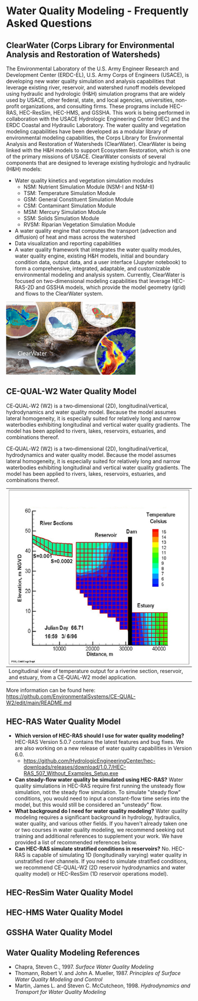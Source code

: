 # Water Quality Modeling - Frequently Asked Questions

## ClearWater (Corps Library for Environmental Analysis and Restoration of Watersheds)

The Environmental Laboratory of the U.S. Army Engineer Research and Development Center (ERDC-EL), U.S. Army Corps of Engineers (USACE), is developing new water quality simulation and analysis capabilities that leverage existing river, reservoir, and watershed runoff models developed using hydraulic and hydrologic (H&H) simulation programs that are widely used by USACE, other federal, state, and local agencies, universities, non-profit organizations, and consulting firms. These programs include HEC-RAS, HEC-ResSim, HEC-HMS, and GSSHA. This work is being performed in collaboration with the USACE Hydrologic Engineering Center (HEC) and the ERDC Coastal and Hydraulic Laboratory. The water quality and vegetation modeling capabilities have been developed as a modular library of environmental modeling capabilities, the Corps Library for Environmental Analysis and Restoration of Watersheds (ClearWater). ClearWater is being linked with the H&H models to support Ecosystem Restoration, which is one of the primary missions of USACE. ClearWater consists of several components that are designed to leverage existing hydrologic and hydraulic (H&H) models:

* Water quality kinetics and vegetation simulation modules
    * NSM: Nutrient Simulation Module (NSM-I and NSM-II)
    * TSM: Temperature Simulation Module
    * GSM: General Constituent Simulation Module
    * CSM: Contaminant Simulation Module
    * MSM: Mercury Simulation Module
    * SSM: Solids Simulation Module
    * RVSM: Riparian Vegetation Simulation Module
* A water quality engine that computes the transport (advection and diffusion) of heat and mass across the watershed
* Data visualization and reporting capabilities
* A water quality framework that integrates the water quality modules, water quality engine, existing H&H models, initial and boundary condition data, output data, and a user interface (Jupyter notebook) to form a comprehensive, integrated, adaptable, and customizable environmental modeling and analysis system.
Currently, ClearWater is focused on two-dimensional modeling capabilities that leverage HEC-RAS-2D and GSSHA models, which provide the model geometry (grid) and flows to the ClearWater system.

![ClearWater](images/ClearWater.png)

## CE-QUAL-W2 Water Quality Model

CE‐QUAL‐W2 (W2) is a two‐dimensional (2D), longitudinal/vertical, hydrodynamics and water quality model. Because the model assumes lateral homogeneity, it is especially suited for relatively long and narrow waterbodies exhibiting longitudinal and vertical water quality gradients. The model has been applied to rivers, lakes, reservoirs, estuaries, and combinations thereof.

CE‐QUAL‐W2 (W2) is a two‐dimensional (2D), longitudinal/vertical, hydrodynamics and water quality model. Because the model assumes lateral homogeneity, it is especially suited for relatively long and narrow waterbodies exhibiting longitudinal and vertical water quality gradients. The model has been applied to rivers, lakes, reservoirs, estuaries, and combinations thereof.  

| ![CE-QUAL-W2 Model Schematic](images/CE-QUAL-W2_Model_Schematic.png) |
|--|
| Longitudinal view of temperature output for a riverine section, reservoir, and estuary, from a CE‐QUAL‐W2 model application. |

More information can be found here: https://github.com/EnvironmentalSystems/CE-QUAL-W2/edit/main/README.md

## HEC-RAS Water Quality Model

* **Which version of HEC-RAS should I use for water quality modeling?** HEC-RAS Version 5.0.7 contains the latest features and bug fixes. We are also working on a new release of water quality capabilities in Version 6.0. 
    * https://github.com/HydrologicEngineeringCenter/hec-downloads/releases/download/1.0.7/HEC-RAS_507_Without_Examples_Setup.exe
* **Can steady-flow water quality be simulated using HEC-RAS?** Water quality simulations in HEC-RAS require first running the unsteady flow simulation, not the steady flow simulation. To simulate "steady flow" conditions, you would need to input a constant-flow time series into the model, but this would still be considered an "unsteady" flow.
* **What background do I need for water quality modeling?** Water quality modeling requires a significant background in hydrology, hydraulics, water quality, and various other fields. If you haven't already taken one or two courses in water quality modeling, we recommend seeking out training and additional references to supplement your work. We have provided a list of recommended references below.
* **Can HEC-RAS simulate stratified conditions in reservoirs?** No. HEC-RAS is capable of simulating 1D (longitudinally varying) water quality in unstratified river channels. If you need to simulate stratified conditions, we recommend CE-QUAL-W2 (2D reservoir hydrodynamics and water quality model) or HEC-ResSim (1D reservoir operations model).

## HEC-ResSim Water Quality Model

## HEC-HMS Water Quality Model

## GSSHA Water Quality Model

## Water Quality Modeling References

* Chapra, Steven C., 1997. *Surface Water Quality Modeling*
* Thomann, Robert V. and John A. Mueller, 1987. *Principles of Surface Water Quality Modeling and Control*
* Martin, James L. and Steven C. McCutcheon, 1998. *Hydrodynamics and Transport for Water Quality Modeling*
